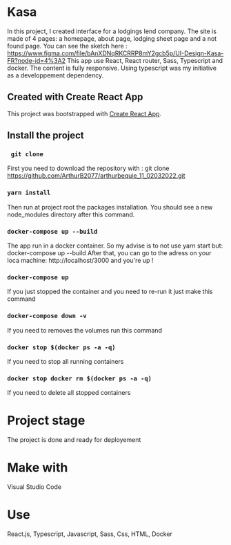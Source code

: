 # Kasa
In this project, I created interface for a lodgings lend company. The site is made of 4 pages: a homepage, about page, lodging sheet page and a not found page.
You can see the sketch here : https://www.figma.com/file/bAnXDNqRKCRRP8mY2gcb5p/UI-Design-Kasa-FR?node-id=4%3A2
This app use React, React router, Sass, Typescript and docker. 
The content is fully responsive. 
Using typescript was my initiative as a developpement dependency.


## Created with Create React App

This project was bootstrapped with [Create React App](https://github.com/facebook/create-react-app).

## Install the project

### ` git clone`
First you need to download the repository with : git clone https://github.com/ArthurB2077/arthurbequie_11_02032022.git 

### `yarn install`
Then run at project root the packages installation. You should see a new node_modules directory after this command.

### `docker-compose up --build`
The app run in a docker container. So my advise is to not use yarn start but: docker-compose up --build
After that, you can go to the adress on your loca machine: http://localhost/3000 and you're up !

### `docker-compose up`
If you just stopped the container and you need to re-run it just make this command

### `docker-compose down -v`
If you need to removes the volumes run this command

### `docker stop $(docker ps -a -q)`
If you need to stop all running containers

### `docker stop docker rm $(docker ps -a -q)`
If you need to delete all stopped containers

# Project stage
The project is done and ready for deployement

# Make with 
Visual Studio Code

# Use
React.js, Typescript, Javascript, Sass, Css, HTML, Docker
